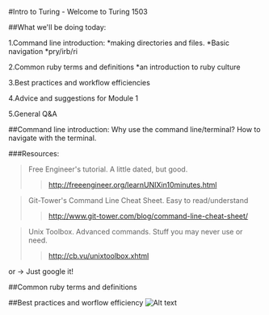 #Intro to Turing - Welcome to Turing 1503

##What we'll be doing today:

1.Command line introduction:
  *making directories and files.
  *Basic navigation
  *pry/irb/ri

2.Common ruby terms and definitions
  *an introduction to ruby culture

3.Best practices and workflow efficiencies

4.Advice and suggestions for Module 1

5.General Q&A

##Command line introduction:
Why use the command line/terminal?
How to navigate with the terminal.


###Resources:
>Free Engineer's tutorial. A little dated, but good.
>>http://freeengineer.org/learnUNIXin10minutes.html

>Git-Tower's Command Line Cheat Sheet. Easy to read/understand
>>http://www.git-tower.com/blog/command-line-cheat-sheet/

>Unix Toolbox. Advanced commands. Stuff you may never use or need.
>>http://cb.vu/unixtoolbox.xhtml

or -> Just google it!


##Common ruby terms and definitions

##Best practices and worflow efficiency
![Alt text](http://www.photokaboom.com/images/tips/how_to_use_a_Mac/224px-Mac_keyboard_symbols.jpg)
